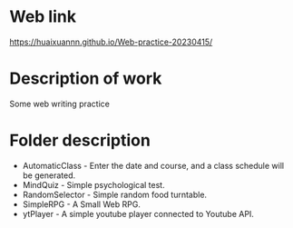 # Web link  
https://huaixuannn.github.io/Web-practice-20230415/  
# Description of work  
Some web writing practice  
# Folder description  
* AutomaticClass - Enter the date and course, and a class schedule will be generated.  
* MindQuiz - Simple psychological test.  
* RandomSelector - Simple random food turntable.  
* SimpleRPG - A Small Web RPG.  
* ytPlayer - A simple youtube player connected to Youtube API.  
